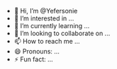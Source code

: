- 👋 Hi, I’m @Yefersonie
- 👀 I’m interested in ...
- 🌱 I’m currently learning ...
- 💞️ I’m looking to collaborate on ...
- 📫 How to reach me ...
- 😄 Pronouns: ...
- ⚡ Fun fact: ...

<!---
Yefersonie/Yefersonie is a ✨ special ✨ repository because its `README.md` (this file) appears on your GitHub profile.
You can click the Preview link to take a look at your changes.
--->
